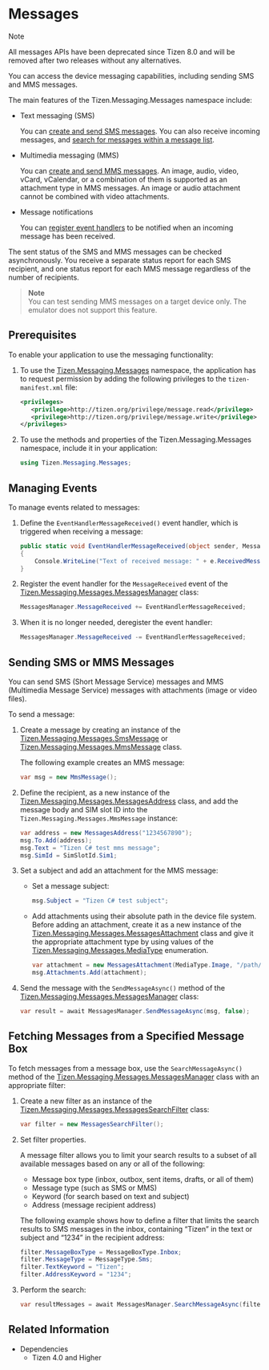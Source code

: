 # Messages

> [!NOTE]
> All messages APIs have been deprecated since Tizen 8.0 and will be removed after two releases without any alternatives.

You can access the device messaging capabilities, including sending SMS and MMS messages.

The main features of the Tizen.Messaging.Messages namespace include:

-   Text messaging (SMS)

    You can [create and send SMS messages](#sending). You can also receive incoming messages, and [search for messages within a message list](#fetching).

-   Multimedia messaging (MMS)

    You can [create and send MMS messages](#sending). An image, audio, video, vCard, vCalendar, or a combination of them is supported as an attachment type in MMS messages. An image or audio attachment cannot be combined with video attachments.

-   Message notifications

    You can [register event handlers](#managing_events) to be notified when an incoming message has been received.

The sent status of the SMS and MMS messages can be checked asynchronously. You receive a separate status report for each SMS recipient, and one status report for each MMS message regardless of the number of recipients.



> **Note**   
> You can test sending MMS messages on a target device only. The emulator does not support this feature.



## Prerequisites

To enable your application to use the messaging functionality:

1.  To use the [Tizen.Messaging.Messages](/application/dotnet/api/TizenFX/latest/api/Tizen.Messaging.Messages.html) namespace, the application has to request permission by adding the following privileges to the `tizen-manifest.xml` file:

    ```XML
    <privileges>
       <privilege>http://tizen.org/privilege/message.read</privilege>
       <privilege>http://tizen.org/privilege/message.write</privilege>
    </privileges>
    ```

2.  To use the methods and properties of the Tizen.Messaging.Messages namespace, include it in your application:

    ```csharp
    using Tizen.Messaging.Messages;
    ```

<a name="managing_events"></a>
## Managing Events

To manage events related to messages:

1.  Define the `EventHandlerMessageReceived()` event handler, which is triggered when receiving a message:

    ```csharp
    public static void EventHandlerMessageReceived(object sender, MessageReceivedEventArgs e)
    {
        Console.WriteLine("Text of received message: " + e.ReceivedMessage.Text);
    }
    ```

2.  Register the event handler for the `MessageReceived` event of the [Tizen.Messaging.Messages.MessagesManager](/application/dotnet/api/TizenFX/latest/api/Tizen.Messaging.Messages.MessagesManager.html) class:

    ```csharp
    MessagesManager.MessageReceived += EventHandlerMessageReceived;
    ```

3.  When it is no longer needed, deregister the event handler:

    ```csharp
    MessagesManager.MessageReceived -= EventHandlerMessageReceived;
    ```

<a name="sending"></a>
## Sending SMS or MMS Messages

You can send SMS (Short Message Service) messages and MMS (Multimedia Message Service) messages with attachments (image or video files).

To send a message:

1.  Create a message by creating an instance of the [Tizen.Messaging.Messages.SmsMessage](/application/dotnet/api/TizenFX/latest/api/Tizen.Messaging.Messages.SmsMessage.html) or [Tizen.Messaging.Messages.MmsMessage](/application/dotnet/api/TizenFX/latest/api/Tizen.Messaging.Messages.MmsMessage.html) class.

    The following example creates an MMS message:

    ```csharp
    var msg = new MmsMessage();
    ```

2.  Define the recipient, as a new instance of the [Tizen.Messaging.Messages.MessagesAddress](/application/dotnet/api/TizenFX/latest/api/Tizen.Messaging.Messages.MessagesAddress.html) class, and add the message body and SIM slot ID into the `Tizen.Messaging.Messages.MmsMessage` instance:

    ```csharp
    var address = new MessagesAddress("1234567890");
    msg.To.Add(address);
    msg.Text = "Tizen C# test mms message";
    msg.SimId = SimSlotId.Sim1;
    ```

3.  Set a subject and add an attachment for the MMS message:
    -   Set a message subject:

        ```csharp
        msg.Subject = "Tizen C# test subject";
        ```

    -   Add attachments using their absolute path in the device file system. Before adding an attachment, create it as a new instance of the [Tizen.Messaging.Messages.MessagesAttachment](/application/dotnet/api/TizenFX/latest/api/Tizen.Messaging.Messages.MessagesAttachment.html) class and give it the appropriate attachment type by using values of the [Tizen.Messaging.Messages.MediaType](/application/dotnet/api/TizenFX/latest/api/Tizen.Messaging.Messages.MediaType.html) enumeration.

        ```csharp
        var attachment = new MessagesAttachment(MediaType.Image, "/path/to/image/file");
        msg.Attachments.Add(attachment);
        ```

4.  Send the message with the `SendMessageAsync()` method of the [Tizen.Messaging.Messages.MessagesManager](/application/dotnet/api/TizenFX/latest/api/Tizen.Messaging.Messages.MessagesManager.html) class:

    ```csharp
    var result = await MessagesManager.SendMessageAsync(msg, false);
    ```

<a name="fetching"></a>
## Fetching Messages from a Specified Message Box
To fetch messages from a message box, use the `SearchMessageAsync()` method of the [Tizen.Messaging.Messages.MessagesManager](/application/dotnet/api/TizenFX/latest/api/Tizen.Messaging.Messages.MessagesManager.html) class with an appropriate filter:

1.  Create a new filter as an instance of the [Tizen.Messaging.Messages.MessagesSearchFilter](/application/dotnet/api/TizenFX/latest/api/Tizen.Messaging.Messages.MessagesSearchFilter.html) class:

    ```csharp
    var filter = new MessagesSearchFilter();
    ```

2.  Set filter properties.

    A message filter allows you to limit your search results to a subset of all available messages based on any or all of the following:

    -   Message box type (inbox, outbox, sent items, drafts, or all of them)
    -   Message type (such as SMS or MMS)
    -   Keyword (for search based on text and subject)
    -   Address (message recipient address)

    The following example shows how to define a filter that limits the search results to SMS messages in the inbox, containing “Tizen” in the text or subject and “1234” in the recipient address:

    ```csharp
    filter.MessageBoxType = MessageBoxType.Inbox;
    filter.MessageType = MessageType.Sms;
    filter.TextKeyword = "Tizen";
    filter.AddressKeyword = "1234";
    ```

3.  Perform the search:

    ```csharp
    var resultMessages = await MessagesManager.SearchMessageAsync(filter);
    ```


## Related Information
* Dependencies
  -   Tizen 4.0 and Higher
